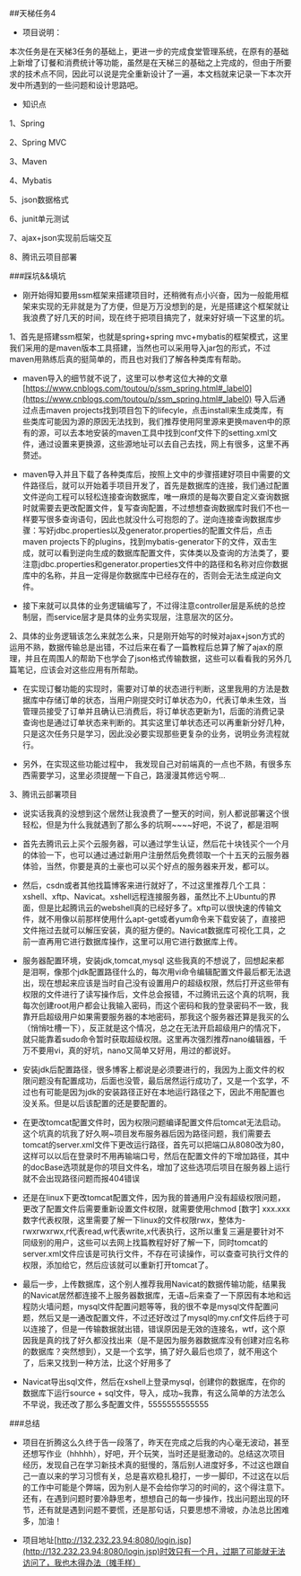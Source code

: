 ##天梯任务4

- 项目说明：

本次任务是在天梯3任务的基础上，更进一步的完成食堂管理系统，在原有的基础上新增了订餐和消费统计等功能，虽然是在天梯三的基础之上完成的，但由于所要求的技术点不同，因此可以说是完全重新设计了一遍，本文档就来记录一下本次开发中所遇到的一些问题和设计思路吧。

- 知识点

1、Spring

2、Spring MVC

3、Maven

4、Mybatis

5、json数据格式

6、junit单元测试

7、ajax+json实现前后端交互

8、腾讯云项目部署

###踩坑&&填坑
- 刚开始得知要用ssm框架来搭建项目时，还稍微有点小兴奋，因为一般能用框架来实现的无非就是为了方便，但是万万没想到的是，光是搭建这个框架就让我浪费了好几天的时间，现在终于把项目搞完了，就来好好填一下这里的坑。

1、首先是搭建ssm框架，也就是spring+spring mvc+mybatis的框架模式，这里我们采用的是maven版本工具搭建，当然也可以采用导入jar包的形式，不过maven用熟练后真的挺简单的，而且也对我们了解各种类库有帮助。

- maven导入的细节就不说了，这里可以参考这位大神的文章 [https://www.cnblogs.com/toutou/p/ssm_spring.html#_label0](https://www.cnblogs.com/toutou/p/ssm_spring.html#_label0) 导入后通过点击maven projects找到项目包下的lifecyle，点击install来生成类库，有些类库可能因为源的原因无法找到，我们推荐使用阿里源来更换maven中的原有的源，可以去本地安装的maven工具中找到conf文件下的setting.xml文件，通过设置<mirror>来更换源，这些源地址可以去自己去找，网上有很多，这里不再赘述。

- maven导入并且下载了各种类库后，按照上文中的步骤搭建好项目中需要的文件路径后，就可以开始着手项目开发了，首先是数据库的连接，我们通过配置文件逆向工程可以轻松连接查询数据库，唯一麻烦的是每次要自定义查询数据时就需要去更改配置文件，复写查询配置，不过想想查询数据库时我们不也一样要写很多查询语句，因此也就没什么可抱怨的了。逆向连接查询数据库步骤：写好jdbc.properties以及generator.properties的配置文件后，点击maven projects下的plugins，找到mybatis-generator下的文件，双击生成，就可以看到逆向生成的数据库配置文件，实体类以及查询的方法类了，要注意jdbc.properties和generator.properties文件中的路径和名称对应你数据库中的名称，并且一定得是你数据库中已经存在的，否则会无法生成逆向文件。

- 接下来就可以具体的业务逻辑编写了，不过得注意controller层是系统的总控制层，而service层才是具体的业务实现层，注意层次的区分。

2、具体的业务逻辑该怎么来就怎么来，只是刚开始写的时候对ajax+json方式的运用不熟，数据传输总是出错，不过后来在看了一篇教程后总算了解了ajax的原理，并且在周围人的帮助下也学会了json格式传输数据，这些可以看看我的另外几篇笔记，应该会对这些应用有所帮助。

- 在实现订餐功能的实现时，需要对订单的状态进行判断，这里我用的方法是数据库中存储订单的状态，当用户刚提交时订单状态为0，代表订单未生效，当管理员接受了订单并且确认已消费后，将订单状态更新为1，后面的消费记录查询也是通过订单状态来判断的。其实这里订单状态还可以再重新分好几种，只是这次任务只是学习，因此没必要实现那些更复杂的业务，说明业务流程就行。

- 另外，在实现这些功能过程中， 我发现自己对前端真的一点也不熟，有很多东西需要学习，这里必须提醒一下自己，路漫漫其修远兮啊...

3、腾讯云部署项目

- 说实话我真的没想到这个居然让我浪费了一整天的时间，别人都说部署这个很轻松，但是为什么我就遇到了那么多的坑啊~~~~好吧，不说了，都是泪啊

- 首先去腾讯云上买个云服务器，可以通过学生认证，然后花十块钱买个一个月的体验一下，也可以通过通过新用户注册然后免费领取一个十五天的云服务器体验，当然，你要是真的土豪也可以买个好点的服务器来开发，都可以。

- 然后，csdn或者其他找篇博客来进行就好了，不过这里推荐几个工具：xshell、xftp、Navicat。xshell远程连接服务器，虽然比不上Ubuntu的界面，但是比起腾讯云的webshell真的已经好多了。xftp可以很快速的传输文件，就不用像以前那样使用什么apt-get或者yum命令来下载安装了，直接把文件拖过去就可以解压安装，真的挺方便的。Navicat数据库可视化工具，之前一直再用它进行数据库操作，这里可以用它进行数据库上传。


- 服务器配置环境，安装jdk,tomcat,mysql 这些我真的不想说了，回想起来都是泪啊，像那个jdk配置路径什么的，每次用vi命令编辑配置文件最后都无法退出，现在想起来应该是当时自己没有设置用户的超级权限，然后打开这些带有权限的文件进行了读写操作后，文件总会报错，不过腾讯云这个真的坑啊，我每次创建root用户都会让我输入密码，而这个密码和我的登录密码不一致，我靠开启超级用户如果需要服务器的本地密码，那我这个服务器还算是我买的么（悄悄吐槽一下），反正就是这个情况，总之在无法开启超级用户的情况下，就只能靠着sudo命令暂时获取超级权限。这里再次强烈推荐nano编辑器，千万不要用vi，真的好坑，nano又简单又好用，用过的都说好。

- 安装jdk后配置路径，很多博客上都说是必须要进行的，我因为上面文件的权限问题没有配置成功，后面也没管，最后居然运行成功了，又是一个玄学，不过也有可能是因为jdk的安装路径正好在本地运行路径之下，因此不用配置也没关系。但是以后该配置的还是要配置的。

- 在更改tomcat配置文件时，因为权限问题编译配置文件后tomcat无法启动。这个坑真的坑我了好久啊~项目发布服务器后因为路径问题，我们需要去tomcat的server.xml文件下更改运行路径，首先可以把端口从8080改为80，这样可以以后在登录时不用再输端口号，然后在配置文件的<host>下增加<context>路径，其中的docBase选项就是你的项目文件名，增加了这些选项后项目在服务器上运行就不会出现路径问题而报404错误

- 还是在linux下更改tomcat配置文件，因为我的普通用户没有超级权限问题，更改了配置文件后需要重新设置文件权限，就需要使用chmod [数字] xxx.xxx 数字代表权限，这里需要了解一下linux的文件权限rwx，整体为-rwxrwxrwx,r代表read,w代表write,x代表执行，这所以重复三遍是要针对不同级别的用户，这些可以去网上找篇教程好好了解一下，同时tomcat的server.xml文件应该是可执行文件，不存在可读操作，可以查查可执行文件的权限，添加给它，然后应该就可以重新打开tomcat了。

- 最后一步，上传数据库，这个别人推荐我用Navicat的数据传输功能，结果我的Navicat居然都连接不上服务器数据库，无语~后来查了一下原因有本地和远程防火墙问题，mysql文件配置问题等等，我的很不幸是mysql文件配置问题，然后又是一通改配置文件，不过还好改过了mysql的my.cnf文件后终于可以连接了，但是一传输数据就出错，错误原因是无效的连接名，wtf，这个原因我是真的找了好久都没找出来（是不是因为服务器数据库没有创建对应名称的数据库？突然想到），又是一个玄学，搞了好久最后也烦了，就不用这个了，后来又找到一种方法，比这个好用多了

- Navicat导出sql文件，然后在xshell上登录mysql，创建你的数据库，在你的数据库下运行source + sql文件，导入，成功~我靠，有这么简单的方法怎么不早说，我还改了那么多配置文件，5555555555555


###总结

- 项目在折腾这么久终于告一段落了，昨天在完成之后我的内心毫无波动，甚至还想写作业（hhhhh），好吧，开个玩笑，当时还是挺激动的。总结这次项目经历，发现自己在学习新技术真的挺慢的，落后别人进度好多，不过这也跟自己一直以来的学习习惯有关，总是喜欢稳扎稳打，一步一脚印，不过这在以后的工作中可能是个弊端，因为别人是不会给你学习的时间的，这个得注意下。还有，在遇到问题时要冷静思考，想想自己的每一步操作，找出问题出现的环节，还有就是遇到问题不要慌，还是那句话，只要思想不滑坡，办法总比困难多，加油！

- 项目地址[http://132.232.23.94:8080/login.jsp](http://132.232.23.94:8080/login.jsp)时效只有一个月，过期了可能就无法访问了，我也木得办法（摊手样）